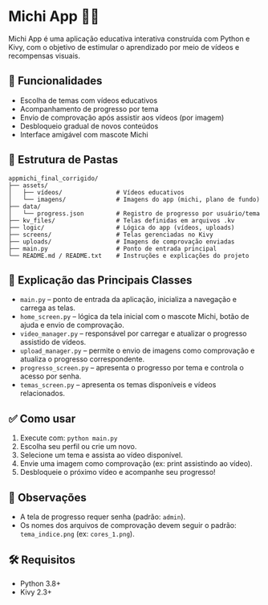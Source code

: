 # Michi App 🎥🐾

Michi App é uma aplicação educativa interativa construída com Python e Kivy, com o objetivo de estimular o aprendizado por meio de vídeos e recompensas visuais.

## 🚀 Funcionalidades

- Escolha de temas com vídeos educativos
- Acompanhamento de progresso por tema
- Envio de comprovação após assistir aos vídeos (por imagem)
- Desbloqueio gradual de novos conteúdos
- Interface amigável com mascote Michi

## 📂 Estrutura de Pastas

```
appmichi_final_corrigido/
├── assets/
│   ├── vídeos/               # Vídeos educativos
│   └── imagens/              # Imagens do app (michi, plano de fundo)
├── data/
│   └── progress.json         # Registro de progresso por usuário/tema
├── kv_files/                 # Telas definidas em arquivos .kv
├── logic/                    # Lógica do app (vídeos, uploads)
├── screens/                  # Telas gerenciadas no Kivy
├── uploads/                  # Imagens de comprovação enviadas
├── main.py                   # Ponto de entrada principal
└── README.md / README.txt    # Instruções e explicações do projeto
```

## 🧠 Explicação das Principais Classes

- `main.py` – ponto de entrada da aplicação, inicializa a navegação e carrega as telas.
- `home_screen.py` – lógica da tela inicial com o mascote Michi, botão de ajuda e envio de comprovação.
- `video_manager.py` – responsável por carregar e atualizar o progresso assistido de vídeos.
- `upload_manager.py` – permite o envio de imagens como comprovação e atualiza o progresso correspondente.
- `progresso_screen.py` – apresenta o progresso por tema e controla o acesso por senha.
- `temas_screen.py` – apresenta os temas disponíveis e vídeos relacionados.

## ✅ Como usar

1. Execute com: `python main.py`
2. Escolha seu perfil ou crie um novo.
3. Selecione um tema e assista ao vídeo disponível.
4. Envie uma imagem como comprovação (ex: print assistindo ao vídeo).
5. Desbloqueie o próximo vídeo e acompanhe seu progresso!

## 🔐 Observações

- A tela de progresso requer senha (padrão: `admin`).
- Os nomes dos arquivos de comprovação devem seguir o padrão: `tema_indice.png` (ex: `cores_1.png`).

## 🛠 Requisitos

- Python 3.8+
- Kivy 2.3+
